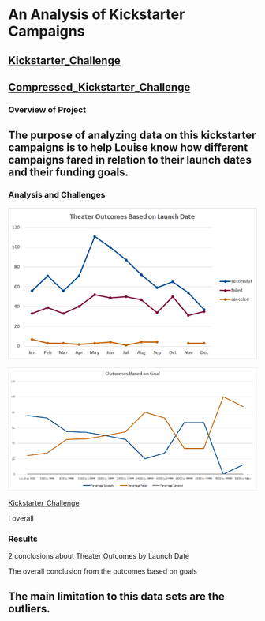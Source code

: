 # **An Analysis of Kickstarter Campaigns**
[Kickstarter_Challenge](https://github.com/vzhang90/Kickstarter_Analysis/blob/main/Kickstarter_Challenge.xlsx)
---
[Compressed_Kickstarter_Challenge](https://github.com/vzhang90/Kickstarter_Analysis/blob/main/Kickstarter_Challenge.zip)
---
### Overview of Project

The purpose of analyzing data on this kickstarter campaigns is to help Louise know how different campaigns fared in relation to their launch dates and their funding goals.
---
### Analysis and Challenges
![Theater_Outcomes_vs_Launch](https://github.com/vzhang90/Kickstarter_Analysis/blob/main/Theater_Outcomes_vs_Launch.png)

![Outcomes_vs_Goals](https://github.com/vzhang90/Kickstarter_Analysis/blob/main/Outcomes_vs_Goals.png)

[Kickstarter_Challenge](https://github.com/vzhang90/Kickstarter_Analysis/blob/main/Kickstarter_Challenge.xlsx)

I overall 

### Results

2 conclusions about Theater Outcomes by Launch Date

The overall conclusion from the outcomes based on goals 

The main limitation to this data sets are the outliers.
---
